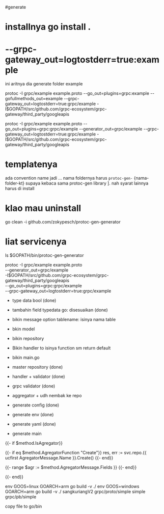 #generate


# installnya go install .

# --grpc-gateway_out=logtostderr=true:example
ini aritnya dia generate folder example

protoc -I grpc/example example.proto --go_out=plugins=grpc:example --gofullmethods_out=example --grpc-gateway_out=logtostderr=true:grpc/example -I$GOPATH/src/github.com/grpc-ecosystem/grpc-gateway/third_party/googleapis 


protoc -I grpc/example example.proto --go_out=plugins=grpc:grpc/example --generator_out=grpc/example --grpc-gateway_out=logtostderr=true:grpc/example -I$GOPATH/src/github.com/grpc-ecosystem/grpc-gateway/third_party/googleapis 

# templatenya
ada convention name jadi ...
nama foldernya harus `protoc-gen-` {nama-folder-kt}
supaya kebaca sama protoc-gen library ].
nah syarat lainnya harus di install

# klao mau uninstall
go clean -i github.com/zokypesch/protoc-gen-generator

# liat servicenya
ls $GOPATH/bin/protoc-gen-generator

protoc -I grpc/example example.proto \
--generator_out=grpc/example \
-I$GOPATH/src/github.com/grpc-ecosystem/grpc-gateway/third_party/googleapis \
--go_out=plugins=grpc:grpc/example \
--grpc-gateway_out=logtostderr=true:grpc/example

- type data bool (done)
- tambahin field typedata go: disesuaikan (done)
- bikin message option tablename: isinya nama table
- bkin model
- bikin repository
- Bikin handler to isinya function sm return default
- bikin main.go

- master repository (done)
- handler + validator (done)
- grpc validator (done)
- aggregator + udh nembak ke repo
- generate config (done)
- generate env (done)
- generate yaml (done)
- generate main

{{- if $method.IsAgregator}}

{{- if eq $method.AgregatorFunction "Create"}}
	res, err := svc.repo.{{ ucfirst AgregatorMessage.Name }}.Create()
{{- end}}

{{- range $agr := $method.AgregatorMessage.Fields }}
{{- end}}

{{- end}}

env GOOS=linux GOARCH=arm go build -v ./
env GOOS=windows GOARCH=arm go build -v ./
sangkuriangV2 grpc/proto/simple simple grpc/pb/simple

copy file to go/bin